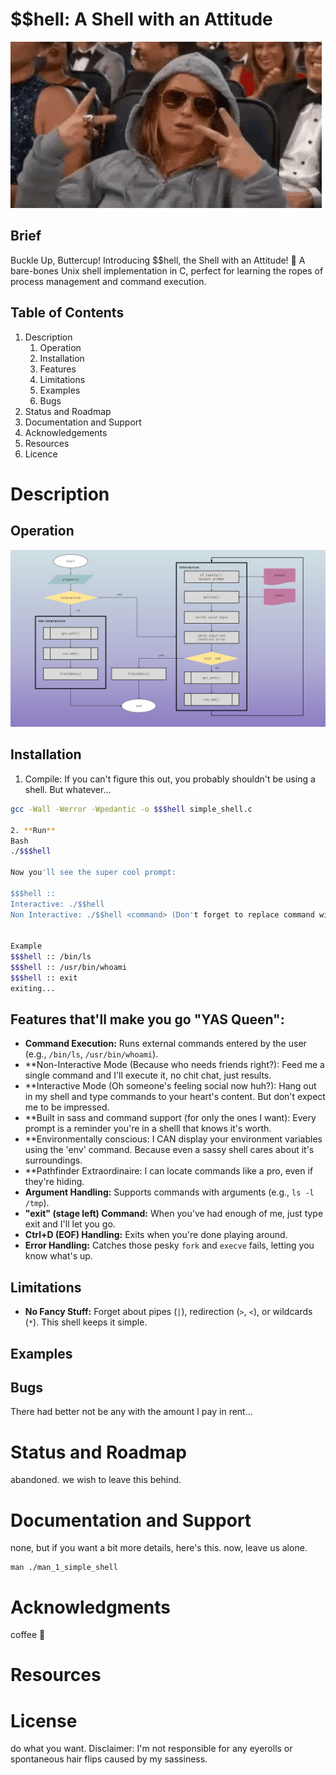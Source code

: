 # $$hell: A Shell with an Attitude
![attitude](./assets/attitude.gif)

## Brief

Buckle Up, Buttercup! Introducing $$hell, the Shell with an Attitude! 💅 A bare-bones Unix shell implementation in C, perfect for learning the ropes of process management and command execution.

## Table of Contents
1. Description
	1. Operation
	2. Installation
	3. Features
	4. Limitations
	5. Examples
	6. Bugs
2. Status and Roadmap
3. Documentation and Support
4. Acknowledgements
5. Resources
6. Licence

# Description
## Operation
![flowchart](./assets/atlas-shell-main-v2.png)

## Installation

1. Compile: If you can't figure this out, you probably shouldn't be using a shell. But whatever...

```bash
gcc -Wall -Werror -Wpedantic -o $$$hell simple_shell.c

2. **Run**
Bash
./$$$hell

Now you'll see the super cool prompt:

$$$hell :: 
Interactive: ./$$hell
Non Interactive: ./$$hell <command> (Don't forget to replace command with something worthy of my attention


Example
$$$hell :: /bin/ls
$$$hell :: /usr/bin/whoami
$$$hell :: exit
exiting...
```
## Features that'll make you go "YAS Queen":

* **Command Execution:** Runs external commands entered by the user (e.g., `/bin/ls`, `/usr/bin/whoami`).
* **Non-Interactive Mode (Because who needs friends right?): Feed me a single command and I'll execute it, no chit chat, just results. 
* **Interactive Mode (Oh someone's feeling social now huh?): Hang out in my shell and type commands to your heart's content. But don't expect me to be impressed.
* **Built in sass and command support (for only the ones I want): Every prompt is a reminder you're in a shelll that knows it's worth.
* **Environmentally conscious: I CAN display your environment variables using the 'env' command. Because even a sassy shell cares about it's surroundings. 
* **Pathfinder Extraordinaire: I can locate commands like a pro, even if they're hiding.  
* **Argument Handling:** Supports commands with arguments (e.g., `ls -l /tmp`).
* **"exit" (stage left) Command:** When you've had enough of me, just type exit and I'll let you go.
* **Ctrl+D (EOF) Handling:** Exits when you're done playing around.
* **Error Handling:** Catches those pesky `fork` and `execve` fails, letting you know what's up.

## Limitations
* **No Fancy Stuff:** Forget about pipes (`|`), redirection (`>`, `<`), or wildcards (`*`). This shell keeps it simple.

## Examples
## Bugs
There had better not be any with the amount I pay in rent...

# Status and Roadmap
abandoned. we wish to leave this behind. 

# Documentation and Support
none, but if you want a bit more details, here's this. now, leave us alone.
``` 
man ./man_1_simple_shell
```
# Acknowledgments
coffee :pray: 
# Resources
# License
do what you want. Disclaimer: I'm not responsible for any eyerolls or spontaneous hair flips caused by my sassiness.
